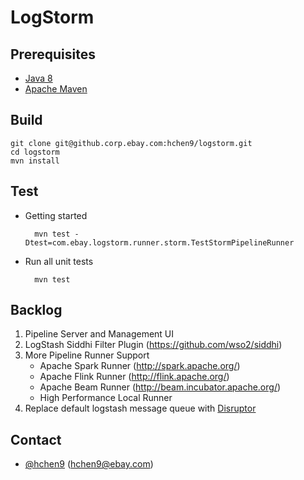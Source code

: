 LogStorm
========

Prerequisites
-------------

* [Java 8](http://www.oracle.com/technetwork/java/javase/downloads/jdk8-downloads-2133151.html)
* [Apache Maven](https://maven.apache.org/)

Build
-----

    git clone git@github.corp.ebay.com:hchen9/logstorm.git
    cd logstorm
    mvn install
  
Test
----

* Getting started

		mvn test -Dtest=com.ebay.logstorm.runner.storm.TestStormPipelineRunner

* Run all unit tests 
	
		mvn test

Backlog
-------

1. Pipeline Server and Management UI
2. LogStash Siddhi Filter Plugin (https://github.com/wso2/siddhi) 
3. More Pipeline Runner Support
    * Apache Spark Runner (http://spark.apache.org/)
    * Apache Flink Runner (http://flink.apache.org/)
    * Apache Beam Runner (http://beam.incubator.apache.org/)
    * High Performance Local Runner
4. Replace default logstash message queue with [Disruptor](https://github.com/LMAX-Exchange/disruptor)

Contact
-------

* [@hchen9](https://github.corp.ebay.com/hchen9) (hchen9@ebay.com)
